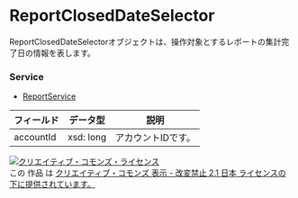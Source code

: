 # ReportClosedDateSelector
ReportClosedDateSelectorオブジェクトは、操作対象とするレポートの集計完了日の情報を表します。
### Service
+ [ReportService](../services/ReportService.md)

| フィールド | データ型 | 説明 | 
|---|---|---|
| accountId| xsd: long| アカウントIDです。 |
<a rel="license" href="http://creativecommons.org/licenses/by-nd/2.1/jp/"><img alt="クリエイティブ・コモンズ・ライセンス" style="border-width:0" src="https://i.creativecommons.org/l/by-nd/2.1/jp/88x31.png" /></a><br />この 作品 は <a rel="license" href="http://creativecommons.org/licenses/by-nd/2.1/jp/">クリエイティブ・コモンズ 表示 - 改変禁止 2.1 日本 ライセンスの下に提供されています。</a>
